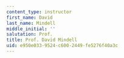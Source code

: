 ```yaml
---
content_type: instructor
first_name: David
last_name: Mindell
middle_initial: ''
salutation: Prof.
title: Prof. David Mindell
uid: e950e033-9524-c600-2449-fe5276f40a3c
---
```


